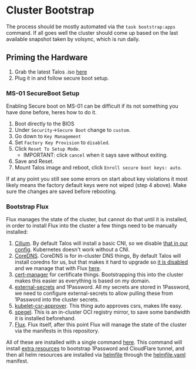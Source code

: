 # Cluster Bootstrap

The process should be mostly automated via the `task bootstrap:apps` command. If all goes well
the cluster should come up based on the last available snapshot taken by volsync, which is run daily.

## Priming the Hardware

1. Grab the latest Talos .iso [here](https://www.talos.dev/v1.9/talos-guides/install/bare-metal-platforms/iso/)
2. Plug it in and follow secure boot setup.

### MS-01 SecureBoot Setup

Enabling Secure boot on MS-01 can be difficult if its not something you have done before, heres how to do it.

1. Boot directly to the BIOS
2. Under `Security`->`Secure Boot` change to `custom`.
3. Go down to `Key Management`
4. Set `Factory Key Provision` to `disabled`.
4. Click `Reset To Setup Mode`.
    - IMPORTANT: click `cancel` when it says save without exiting.
5. Save and Reset.
6. Mount Talos image and reboot, click `Enroll secure boot keys: auto`.

If at any point you still see some errors on start about key violations it most likely means the factory default keys were not wiped (step 4 above). Make sure the changes are saved before rebooting.

### Bootstrap Flux

Flux manages the state of the cluster, but cannot do that until it is installed, in order to install Flux into the cluster
a few things need to be manually installed:

1. [Cilium](https://github.com/cilium/cilium). By default Talos will install a basic CNI, so we disable [that in our config](https://github.com/mchestr/home-cluster/blob/main/talos/controlplane.yaml#L135-L136). Kubernetes doesn't work without a CNI.
1. [CoreDNS](https://coredns.io/). CoreDNS is for in-cluster DNS things, By default Talos will install coredns for us, but that makes it hard to upgrade so [it is disabled](https://github.com/mchestr/home-cluster/blob/main/talos/controlplane.yaml#L140-L141) and we manage that with Flux [here](https://github.com/mchestr/home-cluster/tree/main/kubernetes/apps/kube-system/coredns).
1. [cert-manager](https://cert-manager.io/) for certificate things. Bootstrapping this into the cluster makes this easier as everything is based on my domain.
1. [external-secrets](https://external-secrets.io/latest/) and 1Password. All my secrets are stored in 1Password, we need to configure external-secrets to allow pulling these from 1Password into the cluster secrets.
1. [kubelet-csr-approver](https://github.com/postfinance/kubelet-csr-approver). This thing auto approves csrs, makes life easy.
1. [spegel](https://github.com/spegel-org/spegel). This is an in-cluster OCI registry mirror, to save some bandwidth it is installed beforehand.
1. [Flux](https://fluxcd.io/). Flux itself, after this point Flux will manage the state of the cluster via the manifests in this repository.

All of these are installed with a single command [here](https://github.com/mchestr/home-cluster/blob/main/.taskfiles/bootstrap/Taskfile.yaml#L20). This command will install [extra resources](https://github.com/mchestr/home-cluster/blob/main/bootstrap/resources.yaml) to bootstrap 1Password and CloudFlare tunnel, and then all helm resources are installed via [helmfile](https://helmfile.readthedocs.io/en/latest/) through the [helmfile.yaml](https://github.com/mchestr/home-cluster/blob/main/bootstrap/helmfile.yaml) manifest.
